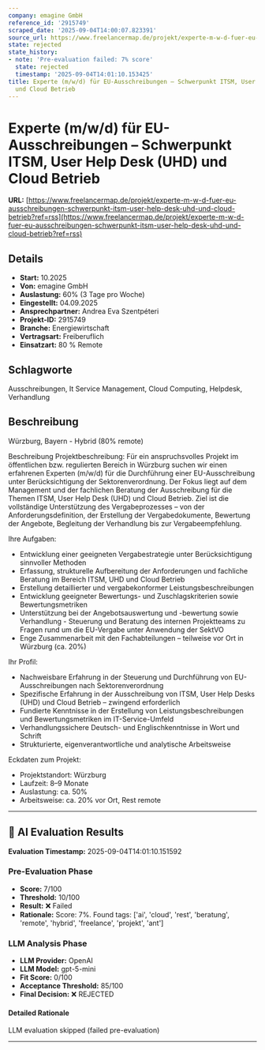 ```yaml
---
company: emagine GmbH
reference_id: '2915749'
scraped_date: '2025-09-04T14:00:07.823391'
source_url: https://www.freelancermap.de/projekt/experte-m-w-d-fuer-eu-ausschreibungen-schwerpunkt-itsm-user-help-desk-uhd-und-cloud-betrieb?ref=rss
state: rejected
state_history:
- note: 'Pre-evaluation failed: 7% score'
  state: rejected
  timestamp: '2025-09-04T14:01:10.153425'
title: Experte (m/w/d) für EU-Ausschreibungen – Schwerpunkt ITSM, User Help Desk (UHD)
  und Cloud Betrieb
---
```



# Experte (m/w/d) für EU-Ausschreibungen – Schwerpunkt ITSM, User Help Desk (UHD) und Cloud Betrieb
**URL:** [https://www.freelancermap.de/projekt/experte-m-w-d-fuer-eu-ausschreibungen-schwerpunkt-itsm-user-help-desk-uhd-und-cloud-betrieb?ref=rss](https://www.freelancermap.de/projekt/experte-m-w-d-fuer-eu-ausschreibungen-schwerpunkt-itsm-user-help-desk-uhd-und-cloud-betrieb?ref=rss)
## Details
- **Start:** 10.2025
- **Von:** emagine GmbH
- **Auslastung:** 60% (3 Tage pro Woche)
- **Eingestellt:** 04.09.2025
- **Ansprechpartner:** Andrea Eva Szentpéteri
- **Projekt-ID:** 2915749
- **Branche:** Energiewirtschaft
- **Vertragsart:** Freiberuflich
- **Einsatzart:** 80
                                                % Remote

## Schlagworte
Ausschreibungen, It Service Management, Cloud Computing, Helpdesk, Verhandlung

## Beschreibung
Würzburg, Bayern - Hybrid (80% remote)

Beschreibung
Projektbeschreibung:
Für ein anspruchsvolles Projekt im öffentlichen bzw. regulierten Bereich in Würzburg suchen wir einen erfahrenen Experten (m/w/d) für die Durchführung einer EU-Ausschreibung unter Berücksichtigung der Sektorenverordnung.
Der Fokus liegt auf dem Management und der fachlichen Beratung der Ausschreibung für die Themen ITSM, User Help Desk (UHD) und Cloud Betrieb.
Ziel ist die vollständige Unterstützung des Vergabeprozesses – von der Anforderungsdefinition, der Erstellung der Vergabedokumente, Bewertung der Angebote, Begleitung der Verhandlung bis zur Vergabeempfehlung.

Ihre Aufgaben:
- Entwicklung einer geeigneten Vergabestrategie unter Berücksichtigung sinnvoller Methoden
- Erfassung, strukturelle Aufbereitung der Anforderungen und fachliche Beratung im Bereich ITSM, UHD und Cloud Betrieb
- Erstellung detaillierter und vergabekonformer Leistungsbeschreibungen
- Entwicklung geeigneter Bewertungs- und Zuschlagskriterien sowie Bewertungsmetriken
- Unterstützung bei der Angebotsauswertung und -bewertung sowie Verhandlung - Steuerung und Beratung des internen Projektteams zu Fragen rund um die EU-Vergabe unter Anwendung der SektVO
- Enge Zusammenarbeit mit den Fachabteilungen – teilweise vor Ort in Würzburg (ca. 20%)

Ihr Profil:
- Nachweisbare Erfahrung in der Steuerung und Durchführung von EU-Ausschreibungen nach Sektorenverordnung
- Spezifische Erfahrung in der Ausschreibung von ITSM, User Help Desks (UHD) und Cloud Betrieb – zwingend erforderlich
- Fundierte Kenntnisse in der Erstellung von Leistungsbeschreibungen und Bewertungsmetriken im IT-Service-Umfeld
- Verhandlungssichere Deutsch- und Englischkenntnisse in Wort und Schrift
- Strukturierte, eigenverantwortliche und analytische Arbeitsweise

Eckdaten zum Projekt:
- Projektstandort: Würzburg
- Laufzeit: 8–9 Monate
- Auslastung: ca. 50%
- Arbeitsweise: ca. 20% vor Ort, Rest remote

---

## 🤖 AI Evaluation Results

**Evaluation Timestamp:** 2025-09-04T14:01:10.151592

### Pre-Evaluation Phase
- **Score:** 7/100
- **Threshold:** 10/100
- **Result:** ❌ Failed
- **Rationale:** Score: 7%. Found tags: ['ai', 'cloud', 'rest', 'beratung', 'remote', 'hybrid', 'freelance', 'projekt', 'ant']

### LLM Analysis Phase
- **LLM Provider:** OpenAI
- **LLM Model:** gpt-5-mini
- **Fit Score:** 0/100
- **Acceptance Threshold:** 85/100
- **Final Decision:** ❌ REJECTED

#### Detailed Rationale
LLM evaluation skipped (failed pre-evaluation)

---
